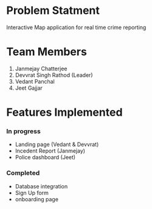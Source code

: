 # Problem Statment

Interactive Map application for real time crime reporting

# Team Members

1. Janmejay Chatterjee
2. Devvrat Singh Rathod (Leader)
3. Vedant Panchal
4. Jeet Gajjar

# Features Implemented

### In progress

- Landing page (Vedant & Devvrat)
- Incedent Report (Janmejay)
- Police dashboard (Jeet)

### Completed

- Database integration
- Sign Up form
- onboarding page
